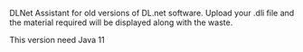 DLNet Assistant for old versions of DL.net software.
Upload your .dli file and the material required will be displayed along with the waste.

This version need Java 11
